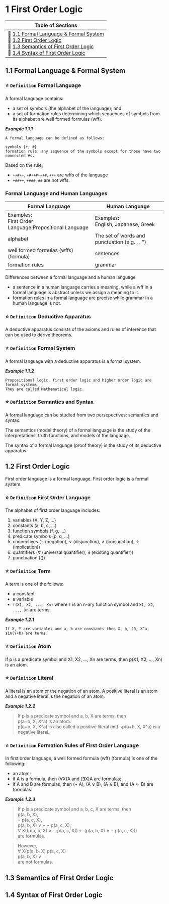 # 1 First Order Logic

|Table of Sections|
|--|
|:herb:  [1.1 Formal Language & Formal System](https://github.com/bosoninfo/Resource_AI-Prolog-Essential/blob/main/Chapter01/README.md#11-formal-language--formal-system)<br>:herb:  [1.2 First Order Logic](https://github.com/bosoninfo/Resource_AI-Prolog-Essential/blob/main/Chapter01/README.md#12-first-order-logic)<br>:herb:  [1.3 Semantics of First Order Logic](https://github.com/bosoninfo/Resource_AI-Prolog-Essential/blob/main/Chapter01/README.md#13-semantics-of-first-order-logic)<br>:herb:  [1.4 Syntax of First Order Logic](https://github.com/bosoninfo/Resource_AI-Prolog-Essential/blob/main/Chapter01/README.md#14-syntax-of-first-order-logic)|

## 1.1 Formal Language & Formal System

### :star: `Definition` Formal Language
A formal language contains:
- a set of symbols (the alphabet of the language); and
- a set of formation rules determining which sequences of symbols from its alphabet are well formed formulas (wff).

***Example 1.1.1***
```
A formal language can be defined as follows:

symbols {+, #}
formation rule: any sequence of the symbols except for those have two connected #s.
```
Based on the rule,
- `++#++`, `+#++#+++#`, `+++` are wffs of the language
- `+##++`, `+###`, `##` are not wffs.

### Formal Language and Human Languages
|Formal Language|Human Language|
|--|--|
|Examples:<br>First Order Language,Propositional Language|Examples:<br>English, Japanese, Greek|
|alphabet|The set of words and punctuation (e.g. , . ")|
|well formed formulas (wffs) (formula)|sentences|
|formation rules|grammar|

Differences between a formal language and a human language
- a sentence in a human language carries a meaning, while a wff in a formal language is abstract unless we assign a meaning to it.
- formation rules in a formal language are precise while grammar in a human language is not.

### :star: `Definition` Deductive Apparatus
A deductive apparatus consists of the axioms and rules of inference that can be used to derive theorems.

### :star: `Definition` Formal System
A formal language with a deductive apparatus is a formal system.

***Example 1.1.2***
```
Propositional logic, first order logic and higher order logic are formal systems. 
They are called Mathematical logic.
```

### :star: `Definition` Semantics and Syntax
A formal language can be studied from two persepectives: semantics and syntax.

The semantics (model theory) of a formal language is the study of the interpretations, truth functions, and models of the language.

The syntax of a formal language (proof theory) is the study of its deductive apparatus.

## 1.2 First Order Logic
First order language is a formal language. First order logic is a formal system.

### :star: `Definition` First Order Language
The alphabet of first order language includes:
1. variables (X, Y, Z, ...)
2. constants (a, b, c, ...)
3. function symbols (f, g, ...)
4. predicate symbols (p, q, ...)
5. connectives ($\lnot$ (negation), $\lor$ (disjunction), $\land$ (conjunction), $\leftarrow$ (implication))
6. quantifiers ($\forall$ (universal quantifier), $\exists$ (existing quantifier))
7. punctuation (())

### :star: `Definition` Term
A term is one of the follows:
- a constant
- a variable
- `f(X1, X2, ..., Xn)` where `f` is an n-ary function symbol and `X1, X2, ..., Xn` are terms.

***Example 1.2.1***
```
If X, Y are variables and a, b are constants then X, b, 20, X^a, sin(Y+b) are terms.
```
### :star: `Definition` Atom
If p is a predicate symbol and X1, X2, ..., Xn are terms, then p(X1, X2, ..., Xn) is an atom.

### :star: `Definition` Literal
A literal is an atom or the negation of an atom. A positive literal is an atom and a negative literal is the negation of an atom.

***Example 1.2.2***
> If p is a predicate symbol and a, b, X are terms, then<br>
p(a+b, X, X^a) is an atom.<br>
p(a+b, X, X^a) is also called a positive literal and $\lnot$p(a+b, X, X^a) is a negative literal.

### :star: `Definition` Formation Rules of First Order Language
In first order language, a well formed formula (wff) (formula) is one of the following:
- an atom;
- if A is a formula, then ($\forall$X)A and ($\exists$X)A are formulas;
- if A and B are formulas, then ($\lnot$ A), (A $\lor$ B), (A $\land$ B), and (A $\leftarrow$ B) are formulas.

***Example 1.2.3***
> If p is a predicate symbol and a, b, c, X are terms, then<br>
p(a, b, X),<br>
$\lnot$ p(a, c, X),<br>
p(a, b, X) $\lor$ $\lnot$ $\lnot$ p(a, c, X), <br>
$\forall$ X((p(a, b, X) $\land$ $\lnot$ p(a, c, X)) $\leftarrow$ (p(a, b, X) $\lor$ $\lnot$ p(a, c, X)))<br>
are formulas.<br>

> However,<br>
$\forall$ X(p(a, b, X) p(a, c, X)<br>
p(a, b, X) $\lor$<br>
are not formulas.

## 1.3 Semantics of First Order Logic

## 1.4 Syntax of First Order Logic
